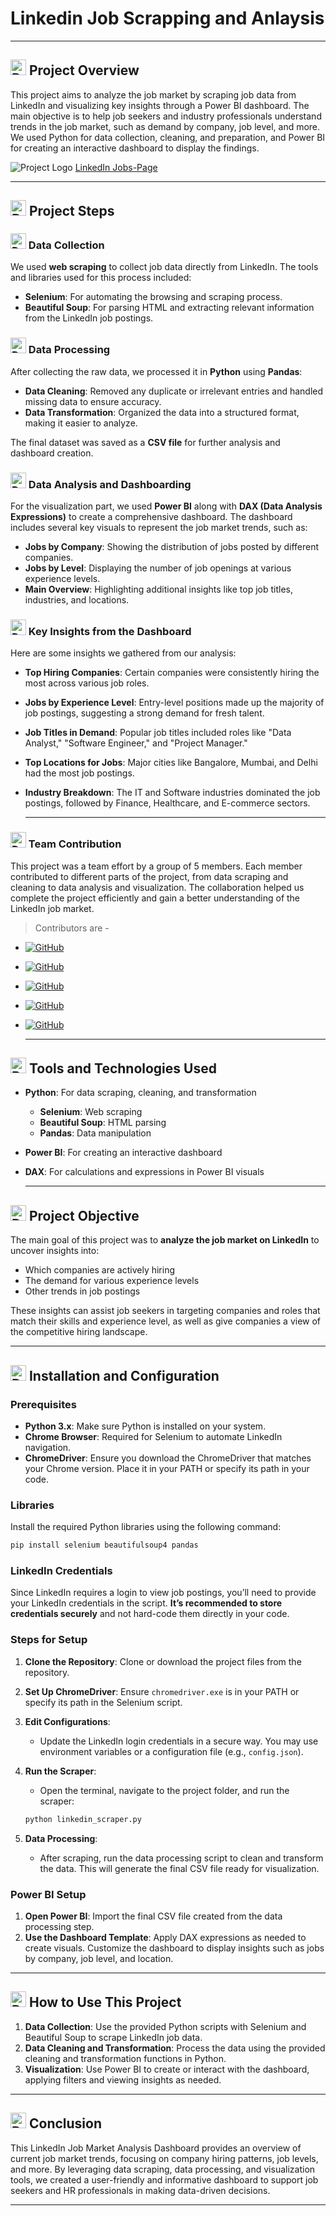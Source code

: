 # Linkedin Job Scrapping and Anlaysis
<hr>

## <img src="https://drive.google.com/uc?export=view&id=13EbUUWUTaVjLhDmiuuwRBgEnFpwyKxfL" width="25" height="25" alt="Description of GIF"> Project Overview


This project aims to analyze the job market by scraping job data from LinkedIn and visualizing key insights through a Power BI dashboard. The main objective is to help job seekers and industry professionals understand trends in the job market, such as demand by company, job level, and more. We used Python for data collection, cleaning, and preparation, and Power BI for creating an interactive dashboard to display the findings.

![Project Logo](https://drive.google.com/uc?export=view&id=1c5_lh7amJHCu7X0BItFOsDtylv89lYMH)
[LinkedIn Jobs-Page](https://www.linkedin.com/jobs/collections/)

<hr>

## <img src="https://drive.google.com/uc?export=view&id=13EbUUWUTaVjLhDmiuuwRBgEnFpwyKxfL" width="25" height="25" alt="Description of GIF"> Project Steps

### <img src="https://drive.google.com/uc?export=view&id=13EbUUWUTaVjLhDmiuuwRBgEnFpwyKxfL" width="25" height="25" alt="Description of GIF"> Data Collection

We used **web scraping** to collect job data directly from LinkedIn. The tools and libraries used for this process included:
- **Selenium**: For automating the browsing and scraping process.
- **Beautiful Soup**: For parsing HTML and extracting relevant information from the LinkedIn job postings.

### <img src="https://drive.google.com/uc?export=view&id=13EbUUWUTaVjLhDmiuuwRBgEnFpwyKxfL" width="25" height="25" alt="Description of GIF"> Data Processing

After collecting the raw data, we processed it in **Python** using **Pandas**:
- **Data Cleaning**: Removed any duplicate or irrelevant entries and handled missing data to ensure accuracy.
- **Data Transformation**: Organized the data into a structured format, making it easier to analyze.

The final dataset was saved as a **CSV file** for further analysis and dashboard creation.

### <img src="https://drive.google.com/uc?export=view&id=13EbUUWUTaVjLhDmiuuwRBgEnFpwyKxfL" width="25" height="25" alt="Description of GIF"> Data Analysis and Dashboarding

For the visualization part, we used **Power BI** along with **DAX (Data Analysis Expressions)** to create a comprehensive dashboard. The dashboard includes several key visuals to represent the job market trends, such as:
- **Jobs by Company**: Showing the distribution of jobs posted by different companies.
- **Jobs by Level**: Displaying the number of job openings at various experience levels.
- **Main Overview**: Highlighting additional insights like top job titles, industries, and locations.

### <img src="https://drive.google.com/uc?export=view&id=13EbUUWUTaVjLhDmiuuwRBgEnFpwyKxfL" width="25" height="25" alt="Description of GIF"> Key Insights from the Dashboard

Here are some insights we gathered from our analysis:

- **Top Hiring Companies**: Certain companies were consistently hiring the most across various job roles.
  
- **Jobs by Experience Level**: Entry-level positions made up the majority of job postings, suggesting a strong demand for fresh talent.
  
- **Job Titles in Demand**: Popular job titles included roles like "Data Analyst," "Software Engineer," and "Project Manager."
  
- **Top Locations for Jobs**: Major cities like Bangalore, Mumbai, and Delhi had the most job postings.
  
- **Industry Breakdown**: The IT and Software industries dominated the job postings, followed by Finance, Healthcare, and E-commerce sectors.

  <hr>

### <img src="https://drive.google.com/uc?export=view&id=13EbUUWUTaVjLhDmiuuwRBgEnFpwyKxfL" width="25" height="25" alt="Description of GIF"> Team Contribution

This project was a team effort by a group of 5 members. Each member contributed to different parts of the project, from data scraping and cleaning to data analysis and visualization. The collaboration helped us complete the project efficiently and gain a better understanding of the LinkedIn job market.
>  Contributors are -

- [![GitHub](https://img.shields.io/badge/Anjani%20Nandan-333?logo=github&logoColor=white&labelColor=333)](https://github.com/anjanicoder)
- [![GitHub](https://img.shields.io/badge/Salil%20Singh-333?logo=github&logoColor=white&labelColor=333)](https://github.com/Salil-Singh-01)
- [![GitHub](https://img.shields.io/badge/Aamir%20Khan-333?logo=github&logoColor=white&labelColor=333)](https://github.com/aam1rkhan)
- [![GitHub](https://img.shields.io/badge/Tauheed%20Ahmad-333?logo=github&logoColor=white&labelColor=333)](https://github.com/tauheed7080)
- [![GitHub](https://img.shields.io/badge/Jaishree%20Yadav-333?logo=github&logoColor=white&labelColor=333)](https://github.com/Jayadavv)

  <hr>

## <img src="https://drive.google.com/uc?export=view&id=13EbUUWUTaVjLhDmiuuwRBgEnFpwyKxfL" width="25" height="25" alt="Description of GIF"> Tools and Technologies Used

- **Python**: For data scraping, cleaning, and transformation
  - **Selenium**: Web scraping
  - **Beautiful Soup**: HTML parsing
  - **Pandas**: Data manipulation
- **Power BI**: For creating an interactive dashboard
- **DAX**: For calculations and expressions in Power BI visuals

  <hr>

## <img src="https://drive.google.com/uc?export=view&id=13EbUUWUTaVjLhDmiuuwRBgEnFpwyKxfL" width="25" height="25" alt="Description of GIF"> Project Objective

The main goal of this project was to **analyze the job market on LinkedIn** to uncover insights into:
- Which companies are actively hiring
- The demand for various experience levels
- Other trends in job postings

These insights can assist job seekers in targeting companies and roles that match their skills and experience level, as well as give companies a view of the competitive hiring landscape.

<hr>

## <img src="https://drive.google.com/uc?export=view&id=13EbUUWUTaVjLhDmiuuwRBgEnFpwyKxfL" width="25" height="25" alt="Description of GIF"> Installation and Configuration

### Prerequisites

- **Python 3.x**: Make sure Python is installed on your system.
- **Chrome Browser**: Required for Selenium to automate LinkedIn navigation.
- **ChromeDriver**: Ensure you download the ChromeDriver that matches your Chrome version. Place it in your PATH or specify its path in your code.

### Libraries

Install the required Python libraries using the following command:
```bash
pip install selenium beautifulsoup4 pandas
```

### LinkedIn Credentials

Since LinkedIn requires a login to view job postings, you’ll need to provide your LinkedIn credentials in the script. **It’s recommended to store credentials securely** and not hard-code them directly in your code.

### Steps for Setup

1. **Clone the Repository**: Clone or download the project files from the repository.

2. **Set Up ChromeDriver**: Ensure `chromedriver.exe` is in your PATH or specify its path in the Selenium script.

3. **Edit Configurations**:
   - Update the LinkedIn login credentials in a secure way. You may use environment variables or a configuration file (e.g., `config.json`).

4. **Run the Scraper**:
   - Open the terminal, navigate to the project folder, and run the scraper:
   ```bash
   python linkedin_scraper.py
   ```

5. **Data Processing**:
   - After scraping, run the data processing script to clean and transform the data. This will generate the final CSV file ready for visualization.

### Power BI Setup

1. **Open Power BI**: Import the final CSV file created from the data processing step.
2. **Use the Dashboard Template**: Apply DAX expressions as needed to create visuals. Customize the dashboard to display insights such as jobs by company, job level, and location.

<hr>

## <img src="https://drive.google.com/uc?export=view&id=13EbUUWUTaVjLhDmiuuwRBgEnFpwyKxfL" width="25" height="25" alt="Description of GIF"> How to Use This Project

1. **Data Collection**: Use the provided Python scripts with Selenium and Beautiful Soup to scrape LinkedIn job data.
2. **Data Cleaning and Transformation**: Process the data using the provided cleaning and transformation functions in Python.
3. **Visualization**: Use Power BI to create or interact with the dashboard, applying filters and viewing insights as needed.

<hr>

## <img src="https://drive.google.com/uc?export=view&id=13EbUUWUTaVjLhDmiuuwRBgEnFpwyKxfL" width="25" height="25" alt="Description of GIF"> Conclusion

This LinkedIn Job Market Analysis Dashboard provides an overview of current job market trends, focusing on company hiring patterns, job levels, and more. By leveraging data scraping, data processing, and visualization tools, we created a user-friendly and informative dashboard to support job seekers and HR professionals in making data-driven decisions.

<hr>






<!-- 
![Project Logo](https://drive.google.com/uc?export=view&id=1c5_lh7amJHCu7X0BItFOsDtylv89lYMH)


The project Scope discusses how we have scrapped and analyzed the data on the LinkedIn platform. we have tried to cover different insights including how jobs are distributed in the country India so including various aspects such as how jobs are available based on Different cities and how many different applicants are applying for that particular job apart from that we have also covered how many numbers of followers or what is the count of followers of that particular company so that based upon that data a person can decide whether he/she wants to work with a startup or  Big MNCs



## Team Members
- [Anjani Nandan](https://github.com/anjanicoder)
- [Salil Singh](https://github.com/Salil-Singh-01)
- [Aamir Khan](https://github.com/aam1rkhan)
- [Tauheed Ahmad](https://github.com/tauheed7080)
- [Jaishree Yadav](https://github.com/Jayadavv)

# LinkedIn Job Analysis Project
![Dashboard Image](https://github.com/anjanicoder/JobDashboard/blob/e8c307e9a2e7c9fc392b01772ad8ae7c0fca3fd3/Project%20Image/main.jpg?raw=true)


<img src="https://upload.wikimedia.org/wikipedia/commons/c/ca/LinkedIn_logo_initials.png" alt="LinkedIn" width="100"/>

Welcome to the LinkedIn Job Analysis Project!

## Overview

In this project, we scrape job data from LinkedIn using Beautiful Soup and Selenium. The data is then analyzed using Power BI, incorporating DAX queries for deeper insights.

## Tools and Technologies Used

### Web Scraping

<img src="https://www.crummy.com/software/BeautifulSoup/bs4/doc/_static/Logo2.png" alt="Beautiful Soup" width="100"/>
<img src="https://upload.wikimedia.org/wikipedia/commons/d/d5/Selenium_Logo.png" alt="Selenium" width="100"/>

- **Beautiful Soup**: A library for parsing HTML and XML documents. It creates parse trees that are helpful for extracting data from HTML.
- **Selenium**: A portable framework for testing web applications. It is also used for web scraping to interact with dynamic content.

### Data Analysis

<img src="https://upload.wikimedia.org/wikipedia/commons/c/cf/New_Power_BI_Logo.svg" alt="Power BI" width="100"/>

- **Power BI**: A business analytics tool by Microsoft. It provides interactive visualizations and business intelligence capabilities with an interface simple enough for end users to create their own reports and dashboards.
  - **DAX Queries**: Data Analysis Expressions (DAX) is a formula language used in Power BI to create custom calculations in calculated columns and measures.

## Project Structure

The project is structured as follows:

- **Scraping**: Scripts for scraping LinkedIn job data using Beautiful Soup and Selenium.
- **Data Processing**: Scripts for cleaning and preparing the scraped data for analysis.
- **Analysis**: Power BI reports and dashboards for visualizing the job data.

## How to Run the Project

1. **Setup the Environment**:
   - Install the required Python libraries:
     ```bash
     pip install beautifulsoup4 selenium
     ```

2. **Scrape the Data**:
   - Run the scraping scripts to gather job data from LinkedIn.

3. **Analyze the Data**:
   - Open the Power BI report and load the cleaned data.
   - Use DAX queries to create custom calculations and visualizations.

## Conclusion

This project comprehensively analyses job data from LinkedIn, using advanced web scraping techniques and powerful data analysis tools. It demonstrates the effective use of Beautiful Soup and Selenium for data collection and Power BI for data visualization and analysis.

You can explore the repository and use the scripts and reports for your own analysis. -->
